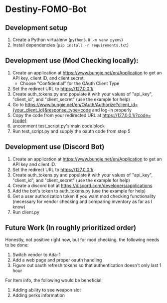 # Destiny-FOMO-Bot

## Development setup
1. Create a Python virtualenv (`python3.8 -m venv pyenv`)
2. Install dependencies (`pip install -r requirements.txt`)

## Development use (Mod Checking locally):
1. Create an application at https://www.bungie.net/en/Application to get an API key, client ID, and client secret.
    * Choose "Confidential" for the OAuth Client Type
2. Set the redirect URL to https://127.0.0.1/
3. Create auth_tokens.py and populate it with your values of "api_key", "client_id", and "client_secret" (use the example for help)
4. Go to https://www.bungie.net/en/OAuth/Authorize?client_id={your_client_id}&response_type=code and log-in properly
5. Copy the code from your redirected URL at https://127.0.0.1/?code={code}
6. uncomment test_script.py's main code block
7. Run test_script.py and supply the oauth code from step 5

## Development use (Discord Bot)
1. Create an application at https://www.bungie.net/en/Application to get an API key and client ID.
2. Set the redirect URL to https://127.0.0.1/
3. Create auth_tokens.py and populate it with your values of "api_key", "client_id", and "client_secret" (use the example for help)
4. Create a discord bot at https://discord.com/developers/applications
5. Add the bot's token to auth_tokens.py (use the example for help)
6. Get a user authorization token if you want mod checking functionality (necessary for vendor checking and comparing inventory as far as I know)
7. Run client.py

## Future Work (In roughly prioritized order)
Honestly, not positive right now, but for mod checking, the following needs to be done:
1. Switch vendor to Ada-1
2. Add a web page and proper oauth handling
3. Figure out oauth refresh tokens so that authentication doesn't only last 1 hour

For Item info, the following would be beneficial:
1. Adding ability to see weapon slot
2. Adding perks information
